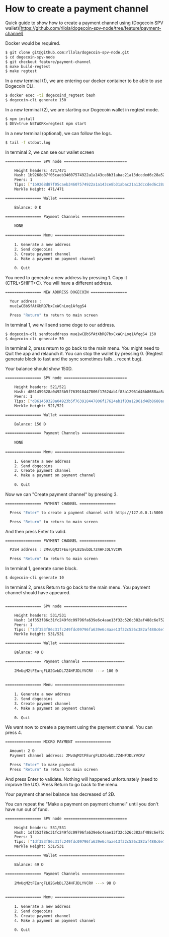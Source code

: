 # How to create a payment channel

Quick guide to show how to create a payment channel using (Dogecoin SPV wallet)[https://github.com/rllola/dogecoin-spv-node/tree/feature/payment-channel]

Docker would be required.

```bash
$ git clone git@github.com:rllola/dogecoin-spv-node.git
$ cd dogecoin-spv-node
$ git checkout feature/payment-channel
$ make build-regtest
$ make regtest
```

In a new terminal (1), we are entering our docker container to be able to use Dogecoin CLI.
```bash
$ docker exec -ti dogecoind_regtest bash
$ dogecoin-cli generate 150
```

In a new terminal (2), we are starting our Dogecoin wallet in regtest mode.
```bash
$ npm install
$ DEV=true NETWORK=regtest npm start
```

In a new terminal (optional), we can follow the logs.
```bash
$ tail -f stdout.log
```

In terminal 2, we can see our wallet screen
```bash
================ SPV node ============================

    Height headers: 471/471
    Hash: 1b9268d87f05caeb34607574922a1a143ce8b31abac21a13dccded6c28a52f59
    Peers: 1
    Tips: ["1b9268d87f05caeb34607574922a1a143ce8b31abac21a13dccded6c28a52f59"]
    Merkle Height: 471/471

================ Wallet =============================

    Balance: 0 Ð                 

================ Payment Channels ===================
                                                     
    NONE                        
                                                     
================ Menu ===============================
                                                     
    1. Generate a new address                        
    2. Send dogecoins                                
    3. Create payment channel                        
    4. Make a payment on payment channel
                                                     
    0. Quit            
```

You need to generate a new address by pressing 1. Copy it (CTRL+SHIFT+C). You will have a different address.

```bash
================ NEW ADDRESS DOGECOIN ================

  Your address :
  mue1wCBbSfAtXbRQ7bxCxWCnLoq1AfqgS4

  Press "Return" to return to main screen

```

In terminal 1, we will send some doge to our address.
```bash
$ dogecoin-cli sendtoaddress mue1wCBbSfAtXbRQ7bxCxWCnLoq1AfqgS4 150
$ dogecoin-cli generate 50
```

In terminal 2, press return to go back to the main menu. You might need to Quit the app and relaunch it. You can stop the wallet by pressing 0. (Regtest generate block to fast and the sync sometimes fails... recent bug).

Your balance should show 150D.
```bash
================ SPV node ============================

    Height headers: 521/521
    Hash: d861459328a04923b5f763918447806f17624ab1f83a12961d46b8688aa5a924
    Peers: 1
    Tips: ["d861459328a04923b5f763918447806f17624ab1f83a12961d46b8688aa5a924"]
    Merkle Height: 521/521

================ Wallet =============================

    Balance: 150 Ð                 

================ Payment Channels ===================
                                                     
    NONE                        
                                                     
================ Menu ===============================
                                                     
    1. Generate a new address                        
    2. Send dogecoins                                
    3. Create payment channel                        
    4. Make a payment on payment channel
                                                     
    0. Quit 
```

Now we can "Create payment channel" by pressing 3.

```bash
================ PAYMENT CHANNEL ================

  Press "Enter" to create a payment channel with http://127.0.0.1:5000  

  Press "Return" to return to main screen
```

And then press Enter to valid.

```bash
================ PAYMENT CHANNEL ================

  P2SH address : 2MvUqM2tFEurgFL82GvbDL7Z4HFJDLYVCRV                    

  Press "Return" to return to main screen
```

In terminal 1, generate some block.
```bash
$ dogecoin-cli generate 10
```

In terminal 2, press Return to go back to the main menu. You payment channel should have appeared.
```bash

================ SPV node ============================

    Height headers: 531/531
    Hash: 1df353f86c31fc249fdc09796fa639e6c4aae13f32c526c382af488c6e75294c
    Peers: 1
    Tips: ["1df353f86c31fc249fdc09796fa639e6c4aae13f32c526c382af488c6e75294c"]
    Merkle Height: 531/531

================ Wallet =============================

    Balance: 49 Ð                 

================ Payment Channels ===================
                                                     
    2MvUqM2tFEurgFL82GvbDL7Z4HFJDLYVCRV ---> 100 Ð                  
                                                                 
                                                     
================ Menu ===============================
                                                     
    1. Generate a new address                        
    2. Send dogecoins                                
    3. Create payment channel                        
    4. Make a payment on payment channel
                                                     
    0. Quit        
```

We want now to create a payment using the payment channel. You can press 4.

```bash
================ MICRO PAYMENT ================

  Amount: 2 Ð
  Payment channel address: 2MvUqM2tFEurgFL82GvbDL7Z4HFJDLYVCRV

  Press "Enter" to make payment
  Press "Return" to return to main screen
```

And press Enter to validate. Nothing will happened unfortunately (need to improve the UX). Press Return to go back to the menu.

Your payment channel balance has decreased of 2Ð.

You can repeat the "Make a payment on payment channel" until you don't have run out of fund.
```bash
================ SPV node ============================

    Height headers: 531/531
    Hash: 1df353f86c31fc249fdc09796fa639e6c4aae13f32c526c382af488c6e75294c
    Peers: 1
    Tips: ["1df353f86c31fc249fdc09796fa639e6c4aae13f32c526c382af488c6e75294c"]
    Merkle Height: 531/531

================ Wallet =============================

    Balance: 49 Ð                 

================ Payment Channels ===================
                                                     
    2MvUqM2tFEurgFL82GvbDL7Z4HFJDLYVCRV ---> 98 Ð                  
                                                                 
                                                     
================ Menu ===============================
                                                     
    1. Generate a new address                        
    2. Send dogecoins                                
    3. Create payment channel                        
    4. Make a payment on payment channel
                                                     
    0. Quit                                          
```